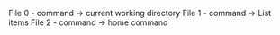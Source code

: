 File 0 - command -> current working directory
File 1 - command -> List items
File 2 - command -> home command
